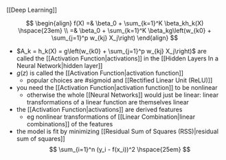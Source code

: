 [[Deep Learning]]

$$
\begin{align}
f(X) =& \beta_0 + \sum_{k=1}^K \beta_kh_k(X) \hspace{23em} \\
=& \beta_0 + \sum_{k=1}^K \beta_kg\left(w_{k0} + \sum_{j=1}^p w_{kj} X_j\right)
\end{align}
$$
- $A_k = h_k(X) = g\left(w_{k0} + \sum_{j=1}^p w_{kj} X_j\right)$ are called the [[Activation Function|activations]] in the [[Hidden Layers In a Neural Network|hidden layer]]
- $g(z)$ is called the [[Activation Function|activation function]]
	- popular choices are #sigmoid and [[Rectified Linear Unit (ReLU)]]
- you need the [[Activation Function|activation function]] to be nonlinear 
	- otherwise the whole [[Neural Networks]] would just be linear: linear transformations of a linear function are themselves linear
- the [[Activation Function|activations]] are derived features
	- eg nonlinear transformations of [[Linear Combination|linear combinations]] of the features
- the model is fit by minimizing [[Residual Sum of Squares (RSS)|residual sum of squares]]
  $$
 \sum_{i=1}^n (y_i - f(x_i))^2 \hspace{25em} 
 $$
 